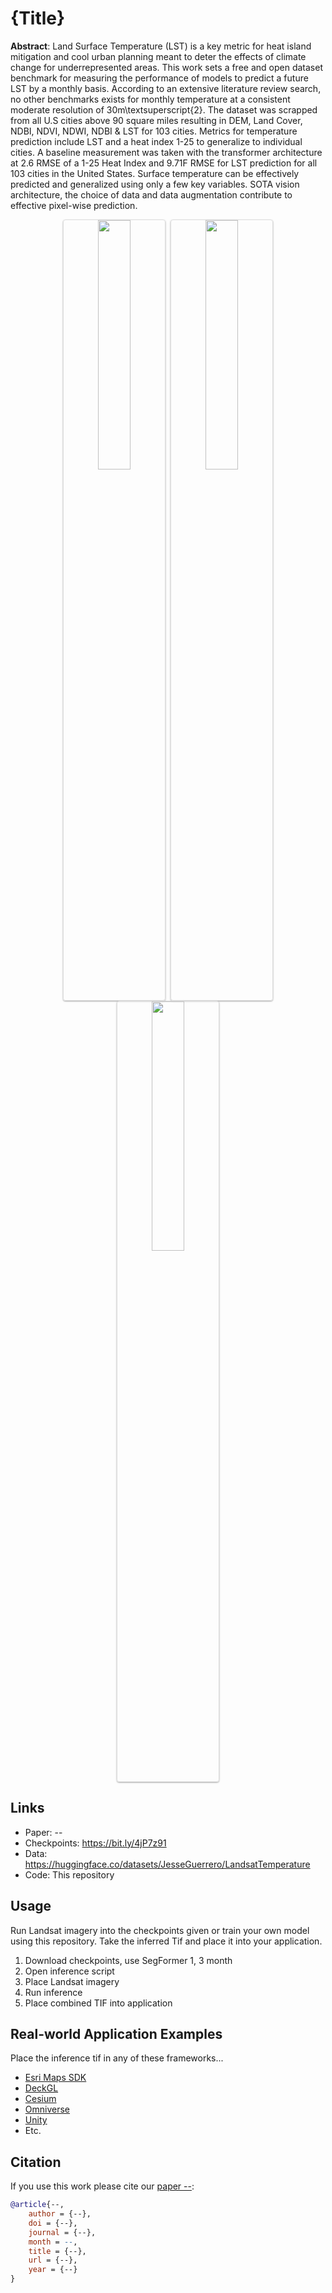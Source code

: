 # {Title}
**Abstract**: Land Surface Temperature (LST) is a key metric for heat island mitigation and cool urban planning meant to deter the effects of climate change for underrepresented areas. This work sets a free and open dataset benchmark for measuring the performance of models to predict a future LST by a monthly basis. According to an extensive literature review search, no other benchmarks exists for monthly temperature at a consistent moderate resolution of 30m\textsuperscript{2}. The dataset was scrapped from all U.S cities above 90 square miles resulting in DEM, Land Cover, NDBI, NDVI, NDWI, NDBI \& LST for 103 cities. Metrics for temperature prediction include LST and a heat index 1-25 to generalize to individual cities. A baseline measurement was taken with the transformer architecture at 2.6 RMSE of a 1-25 Heat Index and 9.71F RMSE for LST prediction for all 103 cities in the United States. Surface temperature can be effectively predicted and generalized using only a few key variables. SOTA vision architecture, the choice of data and data augmentation contribute to effective pixel-wise prediction.

<div align="center">
  <p float="left">
    <img src="https://i.imgur.com/AGNpQJa.png" width="32%" style="border: 1px solid #ddd; border-radius: 4px; margin: 0 0.5%; box-shadow: 0 1px 3px rgba(0,0,0,0.12), 0 1px 2px rgba(0,0,0,0.24);" />
    <img src="https://i.imgur.com/G735JWp.png" width="32%" style="border: 1px solid #ddd; border-radius: 4px; margin: 0 0.5%; box-shadow: 0 1px 3px rgba(0,0,0,0.12), 0 1px 2px rgba(0,0,0,0.24);" />
    <img src="https://i.imgur.com/dkjJvBC.png" width="32%" style="border: 1px solid #ddd; border-radius: 4px; margin: 0 0.5%; box-shadow: 0 1px 3px rgba(0,0,0,0.12), 0 1px 2px rgba(0,0,0,0.24);" />
  </p>
</div>

## Links
- Paper: -- 
- Checkpoints: https://bit.ly/4jP7z91
- Data: https://huggingface.co/datasets/JesseGuerrero/LandsatTemperature
- Code: This repository

## Usage
Run Landsat imagery into the checkpoints given or train your own model using this repository. Take the inferred Tif and place it into your application.
1. Download checkpoints, use SegFormer 1, 3 month
2. Open inference script
3. Place Landsat imagery
4. Run inference
5. Place combined TIF into application

## Real-world Application Examples
Place the inference tif in any of these frameworks...
- [Esri Maps SDK](https://developers.arcgis.com/javascript/latest/)
- [DeckGL](https://deck.gl/)
- [Cesium](https://cesium.com/)
- [Omniverse](https://www.nvidia.com/en-us/omniverse/)
- [Unity](https://unity.com/)
- Etc.

## Citation
If you use this work please cite our [paper --]():

```bibtex
@article{--,
    author = {--},
    doi = {--},
    journal = {--},
    month = --,
    title = {--},
    url = {--},
    year = {--}
}
```
